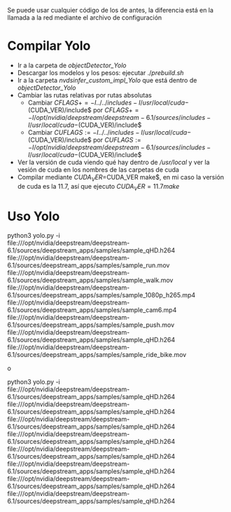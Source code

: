 Se puede usar cualquier código de los de antes, la diferencia está en la llamada a la red mediante el archivo de configuración

# Compilar Yolo
 * Ir a la carpeta de *objectDetector_Yolo*
 * Descargar los modelos y los pesos: ejecutar $./prebuild.sh$
 * Ir a la carpeta *nvdsinfer_custom_impl_Yolo* que está dentro de *objectDetector_Yolo*
 * Cambiar las rutas relativas por rutas absolutas
   * Cambiar $CFLAGS+= -I../../includes -I/usr/local/cuda-$(CUDA_VER)/include$ por $CFLAGS+= -I/opt/nvidia/deepstream/deepstream-6.1/sources/includes -I/usr/local/cuda-$(CUDA_VER)/include$
   * Cambiar $CUFLAGS:= -I../../includes -I/usr/local/cuda-$(CUDA_VER)/include$ por $CUFLAGS:= -I/opt/nvidia/deepstream/deepstream-6.1/sources/includes -I/usr/local/cuda-$(CUDA_VER)/include$
 * Ver la versión de cuda viendo qué hay dentro de */usr/local* y ver la vesión de cuda en los nombres de las carpetas de cuda
 * Compilar mediante $CUDA_VER=$CUDA_VER make$, en mi caso la versión de cuda es la 11.7, así que ejecuto $CUDA_VER=11.7 make$

# Uso Yolo
python3 yolo.py -i \
    file:///opt/nvidia/deepstream/deepstream-6.1/sources/deepstream_apps/samples/sample_qHD.h264 \
    file:///opt/nvidia/deepstream/deepstream-6.1/sources/deepstream_apps/samples/sample_run.mov \
    file:///opt/nvidia/deepstream/deepstream-6.1/sources/deepstream_apps/samples/sample_walk.mov \
    file:///opt/nvidia/deepstream/deepstream-6.1/sources/deepstream_apps/samples/sample_1080p_h265.mp4 \
    file:///opt/nvidia/deepstream/deepstream-6.1/sources/deepstream_apps/samples/sample_cam6.mp4 \
    file:///opt/nvidia/deepstream/deepstream-6.1/sources/deepstream_apps/samples/sample_push.mov \
    file:///opt/nvidia/deepstream/deepstream-6.1/sources/deepstream_apps/samples/sample_qHD.h264 \
    file:///opt/nvidia/deepstream/deepstream-6.1/sources/deepstream_apps/samples/sample_ride_bike.mov

o

python3 yolo.py -i \
    file:///opt/nvidia/deepstream/deepstream-6.1/sources/deepstream_apps/samples/sample_qHD.h264 \
    file:///opt/nvidia/deepstream/deepstream-6.1/sources/deepstream_apps/samples/sample_qHD.h264 \
    file:///opt/nvidia/deepstream/deepstream-6.1/sources/deepstream_apps/samples/sample_qHD.h264 \
    file:///opt/nvidia/deepstream/deepstream-6.1/sources/deepstream_apps/samples/sample_qHD.h264 \
    file:///opt/nvidia/deepstream/deepstream-6.1/sources/deepstream_apps/samples/sample_qHD.h264 \
    file:///opt/nvidia/deepstream/deepstream-6.1/sources/deepstream_apps/samples/sample_qHD.h264 \
    file:///opt/nvidia/deepstream/deepstream-6.1/sources/deepstream_apps/samples/sample_qHD.h264 \
    file:///opt/nvidia/deepstream/deepstream-6.1/sources/deepstream_apps/samples/sample_qHD.h264